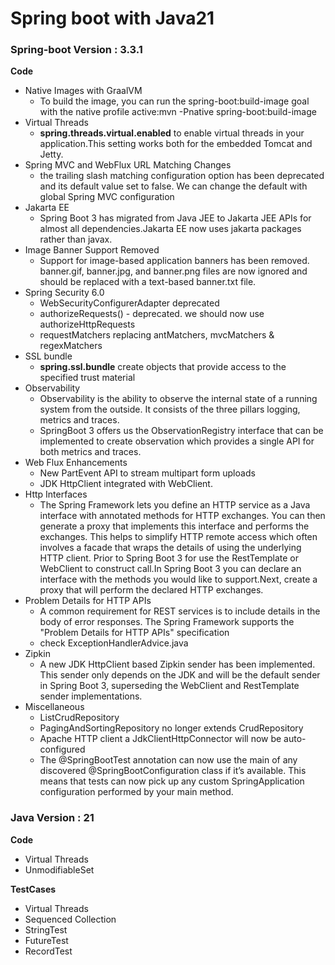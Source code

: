 # Spring boot with Java21

### Spring-boot Version : 3.3.1

**Code**
- Native Images with GraalVM
  - To build the image, you can run the spring-boot:build-image goal with the native profile active:mvn -Pnative spring-boot:build-image
- Virtual Threads
  - **spring.threads.virtual.enabled** to enable virtual threads in your application.This setting works both for the embedded Tomcat and Jetty.
- Spring MVC and WebFlux URL Matching Changes
  - the trailing slash matching configuration option has been deprecated and its default value set to false. We can change the default with global Spring MVC configuration
- Jakarta EE
  - Spring Boot 3 has migrated from Java JEE to Jakarta JEE APIs for almost all dependencies.Jakarta EE now uses jakarta packages rather than javax. 
- Image Banner Support Removed 
  - Support for image-based application banners has been removed. banner.gif, banner.jpg, and banner.png files are now ignored and should be replaced with a text-based banner.txt file.
- Spring Security 6.0
  - WebSecurityConfigurerAdapter deprecated
  - authorizeRequests() - deprecated. we should now use authorizeHttpRequests
  - requestMatchers replacing antMatchers, mvcMatchers & regexMatchers
- SSL bundle
  - **spring.ssl.bundle** create objects that provide access to the specified trust material
- Observability
    - Observability is the ability to observe the internal state of a running system from the outside. It consists of the three pillars logging, metrics and traces.
    - SpringBoot 3 offers us the ObservationRegistry interface that can be implemented to create observation which provides a single API for both metrics and traces.
- Web Flux Enhancements
  - New PartEvent API to stream multipart form uploads
  - JDK HttpClient integrated with WebClient.
- Http Interfaces
    - The Spring Framework lets you define an HTTP service as a Java interface with annotated methods for HTTP exchanges. You can then generate a proxy that implements this interface and performs the exchanges. This helps to simplify HTTP remote access which often involves a facade that wraps the details of using the underlying HTTP client.
      Prior to Spring Boot 3 for use the RestTemplate or WebClient to construct call.In Spring Boot 3 you can declare an interface with the methods you would like to support.Next, create a proxy that will perform the declared HTTP exchanges.
- Problem Details for HTTP APIs
    - A common requirement for REST services is to include details in the body of error responses. The Spring Framework supports the "Problem Details for HTTP APIs" specification
    - check ExceptionHandlerAdvice.java
- Zipkin
  - A new JDK HttpClient based Zipkin sender has been implemented. This sender only depends on the JDK and will be the default sender in Spring Boot 3, superseding the WebClient and RestTemplate sender implementations.
- Miscellaneous 
  - ListCrudRepository 
  - PagingAndSortingRepository no longer extends CrudRepository 
  - Apache HTTP client a JdkClientHttpConnector will now be auto-configured 
  - The @SpringBootTest annotation can now use the main of any discovered @SpringBootConfiguration class if it’s available. This means that tests can now pick up any custom SpringApplication configuration performed by your main method.

### Java Version : 21

**Code**
- Virtual Threads
- UnmodifiableSet

**TestCases**

- Virtual Threads
- Sequenced Collection
- StringTest
- FutureTest
- RecordTest